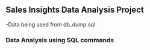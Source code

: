 ## Sales Insights Data Analysis Project 
-Data being used from db_dump.sql 
### Data Analysis using SQL commands 
